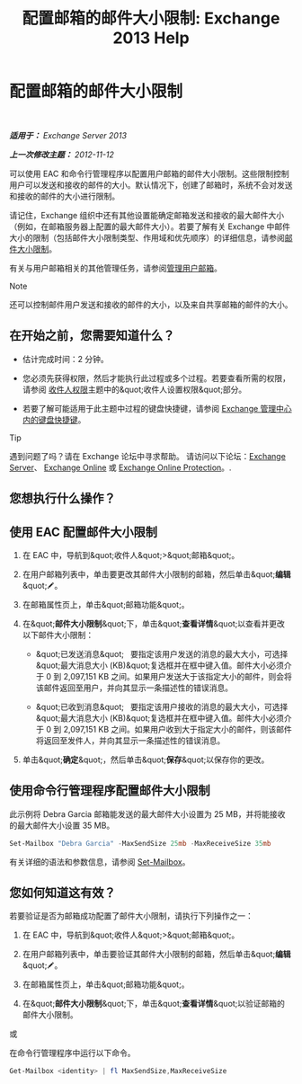 ﻿---
title: '配置邮箱的邮件大小限制: Exchange 2013 Help'
TOCTitle: 配置邮箱的邮件大小限制
ms:assetid: d1220685-14c0-4c4f-abb2-3920f3046212
ms:mtpsurl: https://technet.microsoft.com/zh-cn/library/Bb124708(v=EXCHG.150)
ms:contentKeyID: 50556676
ms.date: 05/21/2018
mtps_version: v=EXCHG.150
ms.translationtype: MT
---

# 配置邮箱的邮件大小限制

 

_**适用于：** Exchange Server 2013_

_**上一次修改主题：** 2012-11-12_

可以使用 EAC 和命令行管理程序以配置用户邮箱的邮件大小限制。这些限制控制用户可以发送和接收的邮件的大小。默认情况下，创建了邮箱时，系统不会对发送和接收的邮件的大小进行限制。

请记住，Exchange 组织中还有其他设置能确定邮箱发送和接收的最大邮件大小（例如，在邮箱服务器上配置的最大邮件大小）。若要了解有关 Exchange 中邮件大小的限制（包括邮件大小限制类型、作用域和优先顺序）的详细信息，请参阅[邮件大小限制](message-size-limits-exchange-2013-help.md)。

有关与用户邮箱相关的其他管理任务，请参阅[管理用户邮箱](https://docs.microsoft.com/zh-cn/exchange/recipients-in-exchange-online/manage-user-mailboxes/manage-user-mailboxes)。

> [!NOTE]  
> 还可以控制邮件用户发送和接收的邮件的大小，以及来自共享邮箱的邮件的大小。


## 在开始之前，您需要知道什么？

  - 估计完成时间：2 分钟。

  - 您必须先获得权限，然后才能执行此过程或多个过程。若要查看所需的权限，请参阅 [收件人权限](recipients-permissions-exchange-2013-help.md)主题中的\&quot;收件人设置权限\&quot;部分。

  - 若要了解可能适用于此主题中过程的键盘快捷键，请参阅 [Exchange 管理中心内的键盘快捷键](keyboard-shortcuts-in-the-exchange-admin-center-exchange-online-protection-help.md)。

> [!TIP]  
> 遇到问题了吗？请在 Exchange 论坛中寻求帮助。 请访问以下论坛：<a href="https://go.microsoft.com/fwlink/p/?linkid=60612">Exchange Server</a>、 <a href="https://go.microsoft.com/fwlink/p/?linkid=267542">Exchange Online</a> 或 <a href="https://go.microsoft.com/fwlink/p/?linkid=285351">Exchange Online Protection</a>。.


## 您想执行什么操作？

## 使用 EAC 配置邮件大小限制

1.  在 EAC 中，导航到\&quot;收件人\&quot;\>\&quot;邮箱\&quot;。

2.  在用户邮箱列表中，单击要更改其邮件大小限制的邮箱，然后单击\&quot;**编辑**\&quot;![编辑图标](images/Bb124582.6f53ccb2-1f13-4c02-bea0-30690e6ea71d(EXCHG.150).gif "编辑图标")。

3.  在邮箱属性页上，单击\&quot;邮箱功能\&quot;。

4.  在\&quot;**邮件大小限制**\&quot;下，单击\&quot;**查看详情**\&quot;以查看并更改以下邮件大小限制：
    
      - \&quot;已发送消息\&quot;   要指定该用户发送的消息的最大大小，可选择\&quot;最大消息大小 (KB)\&quot;复选框并在框中键入值。邮件大小必须介于 0 到 2,097,151 KB 之间。如果用户发送大于该指定大小的邮件，则会将该邮件返回至用户，并向其显示一条描述性的错误消息。
    
      - \&quot;已收到消息\&quot;   要指定该用户接收的消息的最大大小，可选择\&quot;最大消息大小 (KB)\&quot;复选框并在框中键入值。邮件大小必须介于 0 到 2,097,151 KB 之间。如果用户收到大于指定大小的邮件，则该邮件将返回至发件人，并向其显示一条描述性的错误消息。

5.  单击\&quot;**确定**\&quot;，然后单击\&quot;**保存**\&quot;以保存你的更改。

## 使用命令行管理程序配置邮件大小限制

此示例将 Debra Garcia 邮箱能发送的最大邮件大小设置为 25 MB，并将能接收的最大邮件大小设置 35 MB。

```powershell
Set-Mailbox "Debra Garcia" -MaxSendSize 25mb -MaxReceiveSize 35mb
```

有关详细的语法和参数信息，请参阅 [Set-Mailbox](https://technet.microsoft.com/zh-cn/library/bb123981\(v=exchg.150\))。

## 您如何知道这有效？

若要验证是否为邮箱成功配置了邮件大小限制，请执行下列操作之一：

1.  在 EAC 中，导航到\&quot;收件人\&quot;\>\&quot;邮箱\&quot;。

2.  在用户邮箱列表中，单击要验证其邮件大小限制的邮箱，然后单击\&quot;**编辑**\&quot;![编辑图标](images/Bb124582.6f53ccb2-1f13-4c02-bea0-30690e6ea71d(EXCHG.150).gif "编辑图标")。

3.  在邮箱属性页上，单击\&quot;邮箱功能\&quot;。

4.  在\&quot;**邮件大小限制**\&quot;下，单击\&quot;**查看详情**\&quot;以验证邮箱的邮件大小限制。

或

在命令行管理程序中运行以下命令。

```powershell
Get-Mailbox <identity> | fl MaxSendSize,MaxReceiveSize
```

